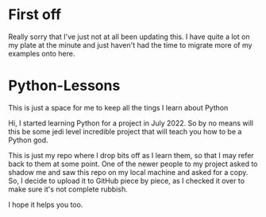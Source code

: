 # First off
Really sorry that I've just not at all been updating this. I have quite a lot on my plate at the minute and just haven't had the time to migrate more of my examples onto here.

# Python-Lessons
This is just a space for me to keep all the tings I learn about Python

Hi, I started learning Python for a project in July 2022. So by no means will this be some jedi level incredible project that will teach you how to be a Python god.

This is just my repo where I drop bits off as I learn them, so that I may refer back to them at some point. One of the newer people to my project asked to shadow me and saw this repo on my local machine and asked for a copy. So, I decide to upload it to GitHub piece by piece, as I checked it over to make sure it's not complete rubbish.

I hope it helps you too.
